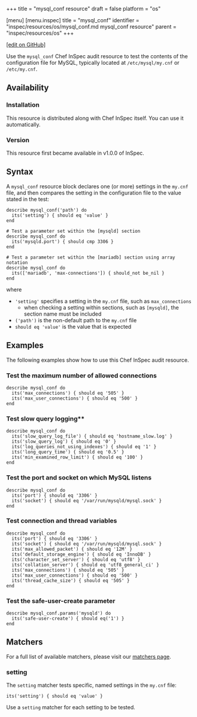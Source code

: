 +++
title = "mysql_conf resource"
draft = false
platform = "os"

[menu]
  [menu.inspec]
    title = "mysql_conf"
    identifier = "inspec/resources/os/mysql_conf.md mysql_conf resource"
    parent = "inspec/resources/os"
+++

[\[edit on GitHub\]](https://github.com/inspec/inspec/blob/master/www/content/inspec/resources/mysql_conf.md)

Use the `mysql_conf` Chef InSpec audit resource to test the contents of the configuration file for MySQL, typically located at `/etc/mysql/my.cnf` or `/etc/my.cnf`.

## Availability

### Installation

This resource is distributed along with Chef InSpec itself. You can use it automatically.

### Version

This resource first became available in v1.0.0 of InSpec.

## Syntax

A `mysql_conf` resource block declares one (or more) settings in the `my.cnf` file, and then compares the setting in the configuration file to the value stated in the test:

    describe mysql_conf('path') do
      its('setting') { should eq 'value' }
    end

    # Test a parameter set within the [mysqld] section
    describe mysql_conf do
      its('mysqld.port') { should cmp 3306 }
    end

    # Test a parameter set within the [mariadb] section using array notation
    describe mysql_conf do
      its(['mariadb', 'max-connections']) { should_not be_nil }
    end

where

- `'setting'` specifies a setting in the `my.cnf` file, such as `max_connections`
  - when checking a setting within sections, such as `[mysqld]`, the section name must be included
- `('path')` is the non-default path to the `my.cnf` file
- `should eq 'value'` is the value that is expected

## Examples

The following examples show how to use this Chef InSpec audit resource.

### Test the maximum number of allowed connections

    describe mysql_conf do
      its('max_connections') { should eq '505' }
      its('max_user_connections') { should eq '500' }
    end

### Test slow query logging\*\*

    describe mysql_conf do
      its('slow_query_log_file') { should eq 'hostname_slow.log' }
      its('slow_query_log') { should eq '0' }
      its('log_queries_not_using_indexes') { should eq '1' }
      its('long_query_time') { should eq '0.5' }
      its('min_examined_row_limit') { should eq '100' }
    end

### Test the port and socket on which MySQL listens

    describe mysql_conf do
      its('port') { should eq '3306' }
      its('socket') { should eq '/var/run/mysqld/mysql.sock' }
    end

### Test connection and thread variables

    describe mysql_conf do
      its('port') { should eq '3306' }
      its('socket') { should eq '/var/run/mysqld/mysql.sock' }
      its('max_allowed_packet') { should eq '12M' }
      its('default_storage_engine') { should eq 'InnoDB' }
      its('character_set_server') { should eq 'utf8' }
      its('collation_server') { should eq 'utf8_general_ci' }
      its('max_connections') { should eq '505' }
      its('max_user_connections') { should eq '500' }
      its('thread_cache_size') { should eq '505' }
    end

### Test the safe-user-create parameter

    describe mysql_conf.params('mysqld') do
      its('safe-user-create') { should eq('1') }
    end

## Matchers

For a full list of available matchers, please visit our [matchers page](/inspec/matchers/).

### setting

The `setting` matcher tests specific, named settings in the `my.cnf` file:

    its('setting') { should eq 'value' }

Use a `setting` matcher for each setting to be tested.

